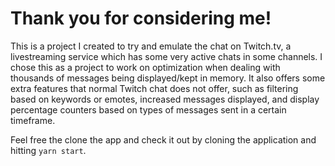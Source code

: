 # Thank you for considering me!

This is a project I created to try and emulate the chat on Twitch.tv, a livestreaming service which has some very active chats in some channels. I chose this as a project to work on optimization when dealing with thousands of messages being displayed/kept in memory. It also offers some extra features that normal Twitch chat does not offer, such as filtering based on keywords or emotes, increased messages displayed, and display percentage counters based on types of messages sent in a certain timeframe.

Feel free the clone the app and check it out by cloning the application and hitting `yarn start`.
